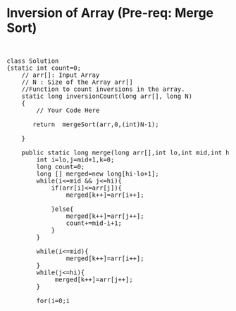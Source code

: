 <h1> Inversion of Array (Pre-req: Merge Sort)</h1> 
<br>

<pre>
class Solution
{static int count=0;
    // arr[]: Input Array
    // N : Size of the Array arr[]
    //Function to count inversions in the array.
    static long inversionCount(long arr[], long N)
    {
        // Your Code Here
     
       return  mergeSort(arr,0,(int)N-1);
        
    }
    
    public static long merge(long arr[],int lo,int mid,int hi){
        int i=lo,j=mid+1,k=0;
        long count=0;
        long [] merged=new long[hi-lo+1];
        while(i<=mid && j<=hi){
            if(arr[i]<=arr[j]){
                merged[k++]=arr[i++];
                
            }else{
                merged[k++]=arr[j++];
                count+=mid-i+1;
            }
        }
        
        while(i<=mid){
                merged[k++]=arr[i++];
        }
        while(j<=hi){
             merged[k++]=arr[j++];
        }
        
        for(i=0;i<merged.length;i++){
            arr[lo++]=merged[i];
        }
        return count;
    }
    
    
    public static long mergeSort(long arr[],int lo,int hi){
        if(lo<hi){
            int mid=(lo+hi)/2;
          return  mergeSort(arr,lo,mid)+ mergeSort(arr,mid+1,hi)+merge(arr,lo,mid,hi);
        }
        return 0;
    }
    
}
</pre>
